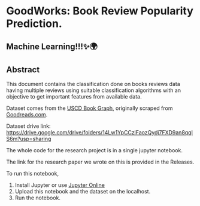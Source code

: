 # GoodWorks: Book Review Popularity Prediction. 

## Machine Learning!!!✨🌍

## Abstract
This document contains the classification done
on books reviews data having multiple reviews using suitable
classification algorithms with an objective to get important
features from available data.

Dataset comes from the <a href= "https://sites.google.com/eng.ucsd.edu/ucsdbookgraph/home">USCD Book Graph</a>, originally scraped from <a href= "https://www.goodreads.com/">Goodreads.com</a>.

Dataset drive link: https://drive.google.com/drive/folders/14Lw1YpCCzlFaozQydj7FXD9an8qqIS6m?usp=sharing

The whole code for the research project is in a single jupyter notebook.

The link for the research paper we wrote on this is provided in the Releases.

To run this notebook, 

1. Install Jupyter or use <a href= "https://jupyter.org/try-jupyter/retro/notebooks/?path=notebooks/Intro.ipynb">Jupyter Online</a>
2. Upload this notebook and the dataset on the localhost.
3. Run the notebook.
